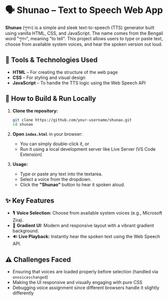# 🗣️ Shunao – Text to Speech Web App

**Shunao** (শুনাও) is a simple and sleek text-to-speech (TTS) generator built using vanilla HTML, CSS, and JavaScript. The name comes from the Bengali word "শুনাও", meaning "to tell". This project allows users to type or paste text, choose from available system voices, and hear the spoken version out loud.

## 🔧 Tools & Technologies Used

- **HTML** – For creating the structure of the web page  
- **CSS** – For styling and visual design  
- **JavaScript** – To handle the TTS logic using the Web Speech API  

## 🚀 How to Build & Run Locally

1. **Clone the repository:**
   ```bash
   git clone https://github.com/your-username/shunao.git
   cd shunao
   ```

2. **Open `index.html`** in your browser:
   - You can simply double-click it, or
   - Run it using a local development server like Live Server (VS Code Extension)

3. **Usage:**
   - Type or paste any text into the textarea.
   - Select a voice from the dropdown.
   - Click the **"Shunao"** button to hear it spoken aloud.

## ✨ Key Features

- 🎙️ **Voice Selection:** Choose from available system voices (e.g., Microsoft Zira).
- 🎨 **Gradient UI:** Modern and responsive layout with a vibrant gradient background.
- 🔊 **Live Playback:** Instantly hear the spoken text using the Web Speech API.

## ⚠️ Challenges Faced

- Ensuring that voices are loaded properly before selection (handled via `onvoiceschanged`)
- Making the UI responsive and visually engaging with pure CSS
- Debugging voice assignment since different browsers handle it slightly differently
